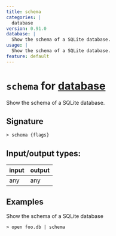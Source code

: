 ```yaml
---
title: schema
categories: |
  database
version: 0.91.0
database: |
  Show the schema of a SQLite database.
usage: |
  Show the schema of a SQLite database.
feature: default
---
```

<!-- This file is automatically generated. Please edit the command in https://github.com/nushell/nushell instead. -->

# `schema` for [database](/commands/categories/database.md)

<div class='command-title'>Show the schema of a SQLite database.</div>

## Signature

```> schema {flags} ```


## Input/output types:

| input | output |
| ----- | ------ |
| any   | any    |

## Examples

Show the schema of a SQLite database
```nu
> open foo.db | schema

```
